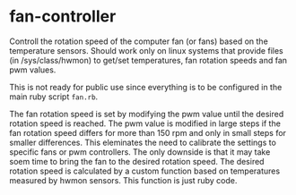 fan-controller
==============

Controll the rotation speed of the computer fan (or fans) based on the temperature
sensors. Should work only on linux systems that provide files (in /sys/class/hwmon) to
get/set temperatures, fan rotation speeds and fan pwm values.

This is not ready for public use since everything is to be configured in the main ruby
script `fan.rb`.

The fan rotation speed is set by modifying the pwm value until the desired rotation speed
is reached. The pwm value is modified in large steps if the fan rotation speed differs for
more than 150 rpm and only in small steps for smaller differences. This eleminates the
need to calibrate the settings to specific fans or pwm controllers. The only downside is
that it may take soem time to bring the fan to the desired rotation speed. The desired
rotation speed is calculated by a custom function based on temperatures measured by hwmon
sensors. This function is just ruby code.
